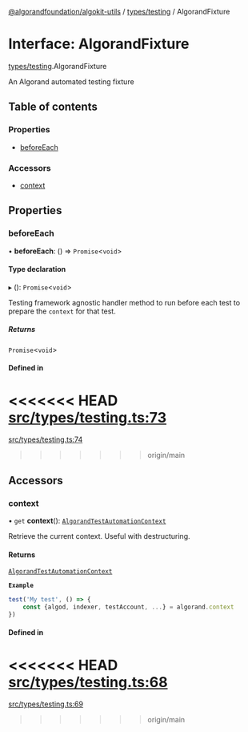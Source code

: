 [@algorandfoundation/algokit-utils](../README.md) / [types/testing](../modules/types_testing.md) / AlgorandFixture

# Interface: AlgorandFixture

[types/testing](../modules/types_testing.md).AlgorandFixture

An Algorand automated testing fixture

## Table of contents

### Properties

- [beforeEach](types_testing.AlgorandFixture.md#beforeeach)

### Accessors

- [context](types_testing.AlgorandFixture.md#context)

## Properties

### beforeEach

• **beforeEach**: () => `Promise`\<`void`\>

#### Type declaration

▸ (): `Promise`\<`void`\>

Testing framework agnostic handler method to run before each test to prepare the `context` for that test.

##### Returns

`Promise`\<`void`\>

#### Defined in

<<<<<<< HEAD
[src/types/testing.ts:73](https://github.com/joe-p/algokit-utils-ts/blob/main/src/types/testing.ts#L73)
=======
[src/types/testing.ts:74](https://github.com/algorandfoundation/algokit-utils-ts/blob/main/src/types/testing.ts#L74)
>>>>>>> origin/main

## Accessors

### context

• `get` **context**(): [`AlgorandTestAutomationContext`](types_testing.AlgorandTestAutomationContext.md)

Retrieve the current context.
Useful with destructuring.

#### Returns

[`AlgorandTestAutomationContext`](types_testing.AlgorandTestAutomationContext.md)

**`Example`**

```typescript
test('My test', () => {
    const {algod, indexer, testAccount, ...} = algorand.context
})
```

#### Defined in

<<<<<<< HEAD
[src/types/testing.ts:68](https://github.com/joe-p/algokit-utils-ts/blob/main/src/types/testing.ts#L68)
=======
[src/types/testing.ts:69](https://github.com/algorandfoundation/algokit-utils-ts/blob/main/src/types/testing.ts#L69)
>>>>>>> origin/main

